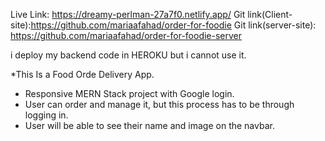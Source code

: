 Live Link: https://dreamy-perlman-27a7f0.netlify.app/
Git link(Client-site):https://github.com/mariaafahad/order-for-foodie
Git link(server-site): https://github.com/mariaafahad/order-for-foodie-server

i deploy my backend code in HEROKU but i cannot use it.

*This Is a Food Orde Delivery App.
* Responsive MERN Stack project with Google login. 
* User can order and  manage it, but this process has to be through logging in.
* User will be able to see their name and image on the navbar.

